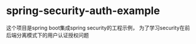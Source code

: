 # spring-security-auth-example

这个项目是spring boot集成spring security的工程示例，
为了学习security在前后端分离模式下的用户认证授权问题
